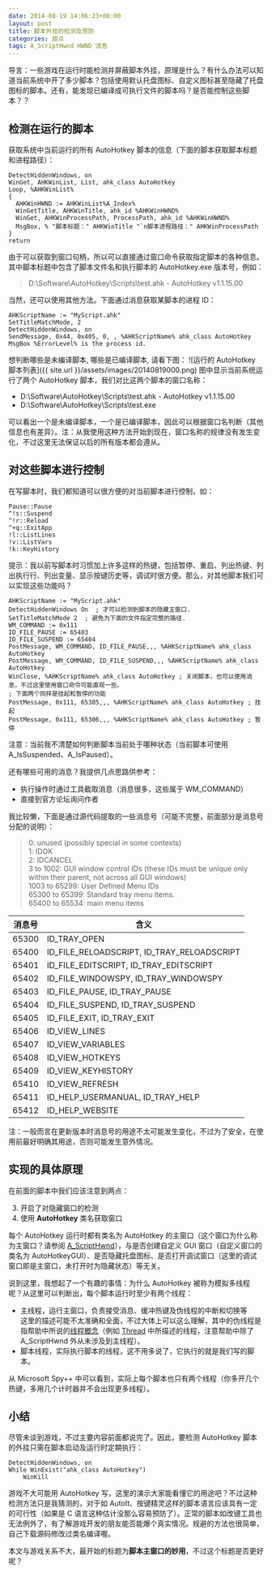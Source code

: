 ```yaml
---
date: 2014-08-19 14:06:23+08:00
layout: post
title: 脚本外挂的检测及预防
categories: 甜点
tags: A_ScriptHwnd HWND 消息
---
```


导言：一些游戏在运行时能检测并屏蔽脚本外挂，原理是什么？有什么办法可以知道当前系统中开了多少脚本？包括使用默认托盘图标、自定义图标甚至隐藏了托盘图标的脚本。还有，能发现已编译成可执行文件的脚本吗？是否能控制这些脚本？？

## 检测在运行的脚本
获取系统中当前运行的所有 AutoHotkey 脚本的信息（下面的脚本获取脚本标题和进程路径）：

```autohotkey
DetectHiddenWindows, on
WinGet, AHKWinList, List, ahk_class AutoHotkey 
Loop, %AHKWinList%
{
  AHKWinHWND := AHKWinList%A_Index%
  WinGetTitle, AHKWinTitle, ahk_id %AHKWinHWND%
  WinGet, AHKWinProcessPath, ProcessPath, ahk_id %AHKWinHWND%
  MsgBox, % "脚本标题：" AHKWinTitle "`n脚本进程路径：" AHKWinProcessPath
}
return
```
由于可以获取到窗口句柄，所以可以直接通过窗口命令获取指定脚本的各种信息。其中脚本标题中包含了脚本文件名和执行脚本的 AutoHotkey.exe 版本号，例如：

> D:\Software\AutoHotkey\Scripts\test.ahk - AutoHotkey v1.1.15.00

当然，还可以使用其他方法。下面通过消息获取某脚本的进程 ID：

```autohotkey
AHKScriptName := "MyScript.ahk"
SetTitleMatchMode, 2
DetectHiddenWindows, on
SendMessage, 0x44, 0x405, 0, , %AHKScriptName% ahk_class AutoHotkey
MsgBox %ErrorLevel% is the process id.
```

想判断哪些是未编译脚本, 哪些是已编译脚本, 请看下图：
![运行的 AutoHotkey 脚本列表]({{ site.url }}/assets/images/20140819000.png)
图中显示当前系统运行了两个 AutoHotkey 脚本，我们对比这两个脚本的窗口名称：

* D:\Software\AutoHotkey\Scripts\test.ahk - AutoHotkey v1.1.15.00
* D:\Software\AutoHotkey\Scripts\test.exe

可以看出一个是未编译脚本，一个是已编译脚本，因此可以根据窗口名判断（其他信息也有差异）。注：从我使用这种方法开始到现在，窗口名称的规律没有发生变化，不过这里无法保证以后的所有版本都会遵从。


## 对这些脚本进行控制
在写脚本时，我们都知道可以很方便的对当前脚本进行控制，如：

```autohotkey
Pause::Pause
^!s::Suspend
^!r::Reload
^+q::ExitApp
!l::ListLines
!v::ListVars
!k::KeyHistory
```

提示：我以前写脚本时习惯加上许多这样的热键，包括暂停、重启、列出热键、列出执行行、列出变量、显示按键历史等，调试时很方便。那么，对其他脚本我们可以实现这些功能吗？

```autohotkey
AHKScriptName := "MyScript.ahk"
DetectHiddenWindows On  ; 才可以检测到脚本的隐藏主窗口.
SetTitleMatchMode 2  ; 避免为下面的文件指定完整的路径.
WM_COMMAND := 0x111
ID_FILE_PAUSE := 65403
ID_FILE_SUSPEND := 65404
PostMessage, WM_COMMAND, ID_FILE_PAUSE,,, %AHKScriptName% ahk_class AutoHotkey
PostMessage, WM_COMMAND, ID_FILE_SUSPEND,,, %AHKScriptName% ahk_class AutoHotkey
WinClose, %AHKScriptName% ahk_class AutoHotkey ; 关闭脚本，也可以使用消息，不过这里使用窗口命令可能直观一些。
; 下面两个同样是挂起和暂停的功能
PostMessage, 0x111, 65305,,, %AHKScriptName% ahk_class AutoHotkey ; 挂起
PostMessage, 0x111, 65306,,, %AHKScriptName% ahk_class AutoHotkey ; 暂停
```

注意：当前我不清楚如何判断脚本当前处于哪种状态（当前脚本可使用 A_IsSuspended、A_IsPaused）。

还有哪些可用的消息？我提供几点思路供参考：

* 执行操作时通过工具截取消息（消息很多，这些属于 WM_COMMAND）
* 直接到官方论坛询问作者

我比较懒，下面是通过源代码提取的一些消息号（可能不完整，前面部分是消息号分配的说明）：

> 0: unused (possibly special in some contexts)  
> 1: IDOK  
> 2: IDCANCEL  
> 3 to 1002: GUI window control IDs (these IDs must be unique only within their parent, not across all GUI windows)  
> 1003 to 65299: User Defined Menu IDs  
> 65300 to 65399: Standard tray menu items.  
> 65400 to 65534: main menu items  


| 消息号 | 含义 |
| - | - |
| 65300 | ID_TRAY_OPEN |
| 65400 | ID_FILE_RELOADSCRIPT, ID_TRAY_RELOADSCRIPT |
| 65401 | ID_FILE_EDITSCRIPT, ID_TRAY_EDITSCRIPT |
| 65402 | ID_FILE_WINDOWSPY, ID_TRAY_WINDOWSPY |
| 65403 | ID_FILE_PAUSE, ID_TRAY_PAUSE |
| 65404 | ID_FILE_SUSPEND, ID_TRAY_SUSPEND |
| 65405 | ID_FILE_EXIT, ID_TRAY_EXIT |
| 65406 | ID_VIEW_LINES |
| 65407 | ID_VIEW_VARIABLES |
| 65408 | ID_VIEW_HOTKEYS |
| 65409 | ID_VIEW_KEYHISTORY |
| 65410 | ID_VIEW_REFRESH |
| 65411 | ID_HELP_USERMANUAL, ID_TRAY_HELP |
| 65412 | ID_HELP_WEBSITE |

注：一般而言在更新版本时消息号的用途不太可能发生变化，不过为了安全，在使用前最好明确其用途，否则可能发生意外情况。

## 实现的具体原理
在前面的脚本中我们应该注意到两点：

3. 开启了对隐藏窗口的检测
3. 使用 **AutoHotkey** 类名获取窗口

每个 AutoHotkey 运行时都有类名为 AutoHotkey 的主窗口（这个窗口为什么称为主窗口？请参阅 [A_ScriptHwnd](http://ahkcn.github.io/docs/Variables.htm#prop)），与是否创建自定义 GUI 窗口（自定义窗口的类名为 AutoHotkeyGUI）、是否隐藏托盘图标、是否打开调试窗口（这里的调试窗口即是主窗口，未打开时为隐藏状态）等无关。

说到这里，我想起了一个有趣的事情：为什么 AutoHotkey 被称为模拟多线程呢？从这里可以判断出，每个脚本运行时至少有两个线程：

* 主线程，运行主窗口，负责接受消息、缓冲热键及伪线程的中断和切换等  
这里的描述可能不太准确和全面，不过大体上可以这么理解，其中的伪线程是指帮助中所说的[线程概念](http://ahkcn.github.io/docs/misc/Threads.htm)（例如 [Thread](http://ahkcn.github.io/docs/commands/Thread.htm) 中所描述的线程，注意帮助中除了 A_ScriptHwnd 外从未涉及到主线程）。
* 脚本线程，实际执行脚本的线程，这不用多说了，它执行的就是我们写的脚本。

从 Microsoft Spy++ 中可以看到，实际上每个脚本也只有两个线程（你多开几个热键，多用几个计时器并不会出现更多线程）。

## 小结
尽管未谈到游戏，不过主要内容前面都说完了。因此，要检测 AutoHotkey 脚本的外挂只需在脚本启动及运行时定期执行：

```autohotkey
DetectHiddenWindows, on
While WinExist("ahk_class AutoHotkey")
	WinKill
```

游戏不大可能用 AutoHotkey 写，这里的演示大家能看懂它的用途吧？不过这种检测方法只是我猜测的，对于如 AutoIt、按键精灵这样的脚本语言应该具有一定的可行性（如果是 C 语言这种估计没那么容易预防了）。正常的脚本如改键工具也无法例外了，有了解游戏开发的朋友能否能爆个真实情况。规避的方法也很简单，自己下载源码修改过类名编译喔。

本文与游戏关系不大，最开始的标题为**脚本主窗口的妙用**，不过这个标题是否更好呢？

<!--
## 推荐的脚本管理工具

http://www.ahk8.com/thread-5250.html
Scriptcontrol 1.2
http://ahkscript.org/boards/viewtopic.php?f=6&t=3417
-->
